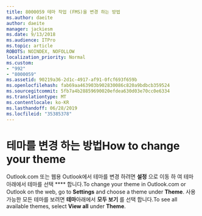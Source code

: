 ```yaml
---
title: 8000059 테마 작업 (FMS)을 변경 하는 방법
ms.author: daeite
author: daeite
manager: jackiesm
ms.date: 9/13/2018
ms.audience: ITPro
ms.topic: article
ROBOTS: NOINDEX, NOFOLLOW
localization_priority: Normal
ms.custom:
- "992"
- "8000059"
ms.assetid: 90219a36-2d1c-4917-af91-0fcf693f659b
ms.openlocfilehash: fab69aa463903b902830086c820a9bdbcb359524
ms.sourcegitcommit: 5fb7a4b28859690020efdea630d03e70cc0e6334
ms.translationtype: MT
ms.contentlocale: ko-KR
ms.lasthandoff: 06/28/2019
ms.locfileid: "35385378"
---
```

# <a name="how-to-change-your-theme"></a><span data-ttu-id="7c9b0-102">테마를 변경 하는 방법</span><span class="sxs-lookup"><span data-stu-id="7c9b0-102">How to change your theme</span></span>

<span data-ttu-id="7c9b0-103">Outlook.com 또는 웹용 Outlook에서 테마를 변경 하려면 **설정** 으로 이동 하 여 테마 아래에서 테마를 선택 \*\*\*\* 합니다.</span><span class="sxs-lookup"><span data-stu-id="7c9b0-103">To change your theme in Outlook.com or Outlook on the web, go to **Settings** and choose a theme under **Theme**.</span></span> <span data-ttu-id="7c9b0-104">사용 가능한 모든 테마를 보려면 **테마**아래에서 **모두 보기** 를 선택 합니다.</span><span class="sxs-lookup"><span data-stu-id="7c9b0-104">To see all available themes, select **View all** under **Theme**.</span></span>
  